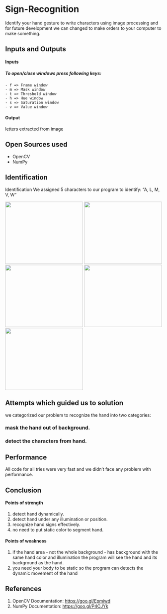 # Sign-Recognition
Identify your hand gesture to write characters using image processing and for future development we can changed to make orders to your computer to make something.


## Inputs and Outputs
#### Inputs
##### To open/close windows press following keys:
    - f => Frame window
    - m => Mask window
    - t => Threshold window
    - h => Hue window
    - s => Saturation window
    - v => Value window
#### Output
letters extracted from image

## Open Sources used
- OpenCV
- NumPy

## Identification
Identification
We assigned 5 characters to our program to identify: “A, L, M,
V, W”

<img width="250" height="200" src="https://github.com/khaledsabry97/Sign-Recognition/blob/master/Attempts/Photos/A2.jpg"> <img width="250" height="200" src="https://github.com/khaledsabry97/Sign-Recognition/blob/master/Attempts/Photos/L2.jpg"> <img width="250" height="200" src="https://github.com/khaledsabry97/Sign-Recognition/blob/master/Attempts/Photos/M2.jpg"> <img width="250" height="200" src="https://github.com/khaledsabry97/Sign-Recognition/blob/master/Attempts/Photos/V2.jpg"> <img width="250" height="200" src="https://github.com/khaledsabry97/Sign-Recognition/blob/master/Attempts/Photos/W2.jpg"> 

## Attempts which guided us to solution
we categorized our problem to recognize the hand into two
categories:
### mask the hand out of background.
### detect the characters from hand.

## Performance
All code for all tries were very fast and we didn’t face any problem with performance.

## Conclusion
#### Points of strength
   1) detect hand dynamically.
   2) detect hand under any illumination or position.
   3) recognize hand signs effectively.
   4) no need to put static color to segment hand.
#### Points of weakness
   1) if the hand area - not the whole background - has background with the same hand color and illumination the program will see the hand and its background as the hand.
   2) you need your body to be static so the program can detects the dynamic movement of the hand

## References
   1. OpenCV Documentation: https://goo.gl/Epmiwd
   2. NumPy Documentation: https://goo.gl/P4CJYk


